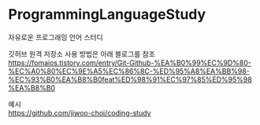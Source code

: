 # ProgrammingLanguageStudy
자유로운 프로그래밍 언어 스터디

깃허브 원격 저장소 사용 방법은 아래 블로그를 참조  
https://fomaios.tistory.com/entry/Git-Github-%EA%B0%99%EC%9D%80-%EC%A0%80%EC%9E%A5%EC%86%8C-%ED%95%A8%EA%BB%98-%EC%93%B0%EA%B8%B0feat%ED%98%91%EC%97%85%ED%95%98%EA%B8%B0

예시  
https://github.com/jiwoo-choi/coding-study
